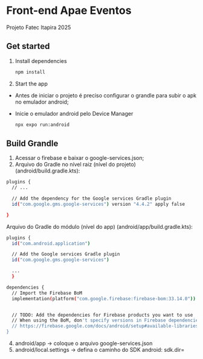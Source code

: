 
# Front-end Apae Eventos

Projeto Fatec Itapira 2025


## Get started

1. Install dependencies

   ```bash
   npm install
   ```

2. Start the app 
- Antes de iniciar o projeto é preciso configurar o grandle para subir o apk no emulador android;

- Inicie o emulador android pelo Device Manager

   ```bash
   npx expo run:android
   ```


## Build Grandle

1. Acessar o firebase e baixar o google-services.json;
2. Arquivo do Gradle no nível raiz (nível do projeto) (android/build.gradle.kts):
```bash
plugins {
  // ...

  // Add the dependency for the Google services Gradle plugin
  id("com.google.gms.google-services") version "4.4.2" apply false

}
```
Arquivo do Gradle do módulo (nível do app) (android/app/build.gradle.kts):
```bash
plugins {
  id("com.android.application")

  // Add the Google services Gradle plugin
  id("com.google.gms.google-services")

  ...
  }

dependencies {
  // Import the Firebase BoM
  implementation(platform("com.google.firebase:firebase-bom:33.14.0"))


  // TODO: Add the dependencies for Firebase products you want to use
  // When using the BoM, don't specify versions in Firebase dependencies
  // https://firebase.google.com/docs/android/setup#available-libraries
}
```
4. android/app -> coloque o arquivo google-services.json
5. android/local.settings -> defina o caminho do SDK android:
sdk.dir=

